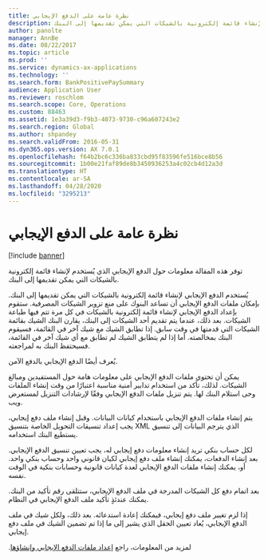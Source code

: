 ```yaml
---
title: نظرة عامة على الدفع الإيجابي
description: توفر هذه المقالة معلومات حول الدفع الإيجابي الذي يُستخدم لإنشاء قائمة إلكترونية بالشيكات التي يمكن تقديمها إلى البنك.
author: panolte
manager: AnnBe
ms.date: 08/22/2017
ms.topic: article
ms.prod: ''
ms.service: dynamics-ax-applications
ms.technology: ''
ms.search.form: BankPositivePaySummary
audience: Application User
ms.reviewer: roschlom
ms.search.scope: Core, Operations
ms.custom: 88463
ms.assetid: 1e3a39d3-f9b3-4073-9730-c96a607243e2
ms.search.region: Global
ms.author: shpandey
ms.search.validFrom: 2016-05-31
ms.dyn365.ops.version: AX 7.0.1
ms.openlocfilehash: f64b2bc6c336ba833cbd95f83596fe516bce8b56
ms.sourcegitcommit: 1b00e21faf89de8b3450936253a4c02cb4d12a3d
ms.translationtype: HT
ms.contentlocale: ar-SA
ms.lasthandoff: 04/28/2020
ms.locfileid: "3295213"
---
```

# <a name="positive-pay-overview"></a>نظرة عامة على الدفع الإيجابي

[!include [banner](../includes/banner.md)]

توفر هذه المقالة معلومات حول الدفع الإيجابي الذي يُستخدم لإنشاء قائمة إلكترونية بالشيكات التي يمكن تقديمها إلى البنك. 

يُستخدم الدفع الإيجابي لإنشاء قائمة إلكترونية بالشيكات التي يمكن تقديمها إلى البنك. بإمكان ملفات الدفع الإيجابي أن تساعد البنوك على منع تزوير الشيكات المصرفية. ستقوم بإعداد الدفع الإيجابي لإنشاء قائمة إلكترونية بالشيكات في كل مرة تتم فيها طباعة الشيكات. بعد ذلك، عندما يتم تقديم أحد الشيكات إلى البنك، يقارن البنك الشيك بقائمة الشيكات التي قدمتها في وقت سابق. إذا تطابق الشيك مع شيك آخر في القائمة، فسيقوم البنك بمخالصته. أما إذا لم يتطابق الشيك لم تطابق مع أي شيك آخر في القائمة، فسيحتفظ البنك به لمراجعته.

يُعرف أيضًا الدفع الإيجابي بالدفع الآمن. 

يمكن أن تحتوي ملفات الدفع الإيجابي على معلومات هامة حول المستفيدين ومبالغ الشيكات. لذلك، تأكد من استخدام تدابير أمنية مناسبة اعتبارًا من وقت إنشاء الملفات وحى استلام البنك لها. يتم تنزيل ملفات الدفع الإيجابي وفقًا لإرشادات التنزيل لمستعرض ويب. 

يتم إنشاء ملفات الدفع الإيجابي باستخدام كيانات البيانات. وقبل إنشاء ملف دفع إيجابي، يجب إعداد تنسيقات التحويل الخاصة بتنسيق XML الذي يترجم البيانات إلى تنسيق يستطيع البنك استخدامه. 

لكل حساب بنكي تريد إنشاء معلومات دفع إيجابي له، يجب تعيين تنسيق الدفع الإيجابي. بعد إنشاء الدفعات، يمكنك إنشاء ملف دفع إيجابي لكيان قانوني واحد وحساب بنكي واحد. أو، يمكنك إنشاء ملفات الدفع الإيجابي لعدة كيانات قانونية وحسابات بنكية في الوقت نفسه. 

بعد اتمام دفع كل الشيكات المدرجة في ملف الدفع الإيجابي، ستتلقى رقم تأكيد من البنك. يمكنك عندئذٍ تأكيد ملف الدفع الإيجابي في النظام. 

إذا لزم تغيير ملف دفع إيجابي، فيمكنك إعادة استدعائه. بعد ذلك، ولكل شيك في ملف الدفع الإيجابي، يُعاد تعيين الحقل الذي يشير إلى ما إذا تم تضمين الشيك في ملف دفع إيجابي.

لمزيد من المعلومات، راجع [إعداد ملفات الدفع الإيجابي وإنشاؤها‬‏‫](set-up-generate-positive-pay-files.md).



